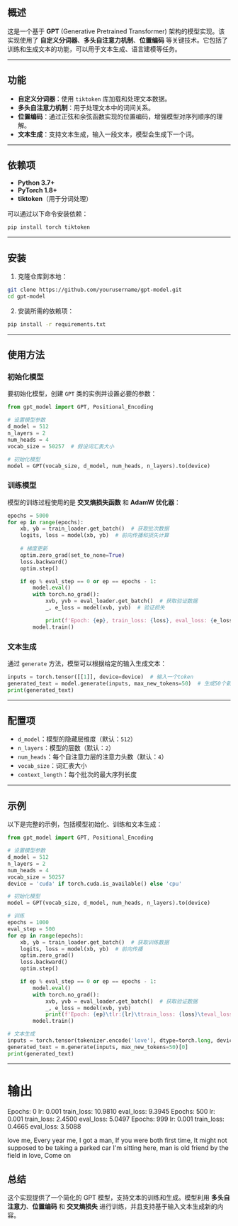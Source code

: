 ## 概述
这是一个基于 **GPT** (Generative Pretrained Transformer) 架构的模型实现。该实现使用了 **自定义分词器**、**多头自注意力机制**、**位置编码** 等关键技术。它包括了训练和生成文本的功能，可以用于文本生成、语言建模等任务。

---

## 功能
- **自定义分词器**：使用 `tiktoken` 库加载和处理文本数据。
- **多头自注意力机制**：用于处理文本中的词间关系。
- **位置编码**：通过正弦和余弦函数实现的位置编码，增强模型对序列顺序的理解。
- **文本生成**：支持文本生成，输入一段文本，模型会生成下一个词。

---

## 依赖项
- **Python 3.7+**
- **PyTorch 1.8+**
- **tiktoken**（用于分词处理）

可以通过以下命令安装依赖：

```bash
pip install torch tiktoken
```

---

## 安装
1. 克隆仓库到本地：

```bash
git clone https://github.com/yourusername/gpt-model.git
cd gpt-model
```

2. 安装所需的依赖项：

```bash
pip install -r requirements.txt
```

---

## 使用方法

### 初始化模型
要初始化模型，创建 `GPT` 类的实例并设置必要的参数：

```python
from gpt_model import GPT, Positional_Encoding

# 设置模型参数
d_model = 512
n_layers = 2
num_heads = 4
vocab_size = 50257  # 假设词汇表大小

# 初始化模型
model = GPT(vocab_size, d_model, num_heads, n_layers).to(device)
```

### 训练模型
模型的训练过程使用的是 **交叉熵损失函数** 和 **AdamW 优化器**：

```python
epochs = 5000
for ep in range(epochs):
    xb, yb = train_loader.get_batch()  # 获取批次数据
    logits, loss = model(xb, yb)  # 前向传播和损失计算
    
    # 梯度更新
    optim.zero_grad(set_to_none=True)
    loss.backward()
    optim.step()

    if ep % eval_step == 0 or ep == epochs - 1:
        model.eval()
        with torch.no_grad():
            xvb, yvb = eval_loader.get_batch()  # 获取验证数据
            _, e_loss = model(xvb, yvb)  # 验证损失

            print(f'Epoch: {ep}, train_loss: {loss}, eval_loss: {e_loss}')
        model.train()
```

### 文本生成
通过 `generate` 方法，模型可以根据给定的输入生成文本：

```python
inputs = torch.tensor([[1]], device=device)  # 输入一个token
generated_text = model.generate(inputs, max_new_tokens=50)  # 生成50个新token
print(generated_text)
```

---

## 配置项
- `d_model`：模型的隐藏层维度（默认：`512`）
- `n_layers`：模型的层数（默认：`2`）
- `num_heads`：每个自注意力层的注意力头数（默认：`4`）
- `vocab_size`：词汇表大小
- `context_length`：每个批次的最大序列长度

---

## 示例
以下是完整的示例，包括模型初始化、训练和文本生成：

```python
from gpt_model import GPT, Positional_Encoding

# 设置模型参数
d_model = 512
n_layers = 2
num_heads = 4
vocab_size = 50257
device = 'cuda' if torch.cuda.is_available() else 'cpu'

# 初始化模型
model = GPT(vocab_size, d_model, num_heads, n_layers).to(device)

# 训练
epochs = 1000
eval_step = 500
for ep in range(epochs):
    xb, yb = train_loader.get_batch()  # 获取训练数据
    logits, loss = model(xb, yb)  # 前向传播
    optim.zero_grad()
    loss.backward()
    optim.step()

    if ep % eval_step == 0 or ep == epochs - 1:
        model.eval()
        with torch.no_grad():
            xvb, yvb = eval_loader.get_batch()  # 获取验证数据
            _, e_loss = model(xvb, yvb)
            print(f'Epoch: {ep}\tlr:{lr}\ttrain_loss: {loss}\teval_loss: {e_loss}')
        model.train()

# 文本生成
inputs = torch.tensor(tokenizer.encode('love'), dtype=torch.long, device=device).unsqueeze(0)
generated_text = m.generate(inputs, max_new_tokens=50)[0]
print(generated_text)
```

---

# 输出
Epochs: 0    lr: 0.001    train_loss: 10.9810    eval_loss: 9.3945
Epochs: 500    lr: 0.001    train_loss: 2.4500    eval_loss: 5.0497
Epochs: 999    lr: 0.001    train_loss: 0.4665    eval_loss: 3.5088

love me,
Every year me,
I got a man,
If you were both first time,
It might not supposed to be taking a parked car I'm sitting here, man is old friend by the field in love,
Come on

## 总结
这个实现提供了一个简化的 GPT 模型，支持文本的训练和生成。模型利用 **多头自注意力**、**位置编码** 和 **交叉熵损失** 进行训练，并且支持基于输入文本生成新的内容。
